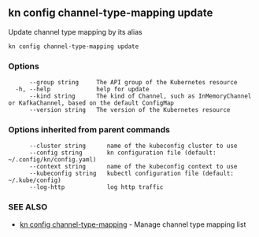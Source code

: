## kn config channel-type-mapping update

Update channel type mapping by its alias

```
kn config channel-type-mapping update
```

### Options

```
      --group string     The API group of the Kubernetes resource
  -h, --help             help for update
      --kind string      The kind of Channel, such as InMemoryChannel or KafkaChannel, based on the default ConfigMap
      --version string   The version of the Kubernetes resource
```

### Options inherited from parent commands

```
      --cluster string      name of the kubeconfig cluster to use
      --config string       kn configuration file (default: ~/.config/kn/config.yaml)
      --context string      name of the kubeconfig context to use
      --kubeconfig string   kubectl configuration file (default: ~/.kube/config)
      --log-http            log http traffic
```

### SEE ALSO

* [kn config channel-type-mapping](kn_config_channel-type-mapping.md)	 - Manage channel type mapping list

